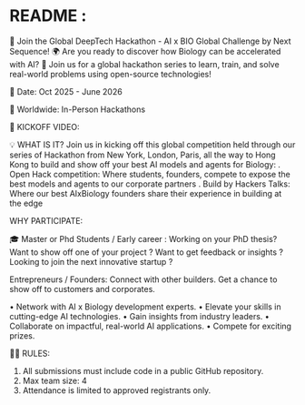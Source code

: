 # README :




🚀 Join the Global DeepTech Hackathon - AI x BIO Global Challenge by Next Sequence! 🌍 
Are you ready to discover how Biology can be accelerated with AI? 🌟 
Join us for a global hackathon series to learn, train, and solve real-world problems using open-source technologies!

📅 Date: Oct 2025 - June 2026

📍 Worldwide: In-Person Hackathons

🎥 KICKOFF VIDEO: 

💡 WHAT IS IT?
Join us in kicking off this global competition held through our series of Hackathon from New York, London, Paris, all the way to Hong Kong to build and show off your best AI models and agents for Biology:
. Open Hack competition: Where students, founders, compete to expose the best models and agents to our corporate partners
. Build by Hackers Talks: Where our best AIxBiology founders share their experience in building at the edge

​​WHY PARTICIPATE:

🎓 Master or Phd Students / Early career :
Working on your PhD thesis? Want to show off one of your project ? Want to get feedback or insights ? Looking to join the next innovative startup ?

Entrepreneurs / Founders:
Connect with other builders. Get a chance to show off to customers and corporates.

​• Network with AI x Biology development experts.
​​• Elevate your skills in cutting-edge AI technologies.
​​• Gain insights from industry leaders.
​​• Collaborate on impactful, real-world AI applications.
​​• Compete for exciting prizes.

🧑‍💻 RULES:
1. All submissions must include code in a public GitHub repository.
2. Max team size: 4
3. Attendance is limited to approved registrants only.

   




